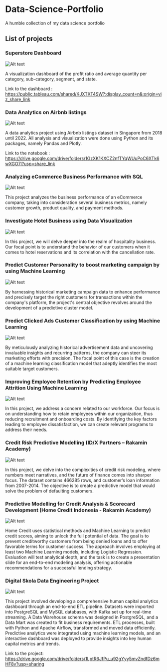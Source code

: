 # Data-Science-Portfolio
A humble collection of my data science portfolio

## List of projects

### Superstore Dashboard

![Alt text](https://img.freepik.com/free-vector/scene-beautiful-cityscape-with-hight-building-shop-street-with-park_1150-48968.jpg?w=2000)

A visualization dashboard of the profit ratio and average quantity per category, sub-category, segment, and state.

Link to the dashboard : https://public.tableau.com/shared/KJXTXT4SW?:display_count=n&:origin=viz_share_link

### Data Analytics on Airbnb listings

![Alt text](https://img.freepik.com/premium-vector/fragment-urban-landscape-with-hotel-buildings-standing-along-city-road-color-background-flat-vector-illustration_1284-75269.jpg)

A data analytics project using Airbnb listings dataset in Singapore from 2018 until 2022. All analysis and visualization were done using Python and its packages, namely Pandas and Plotly.

Link to the notebook : https://drive.google.com/drive/folders/1GzXK1KXCZ2nfTYqWUuPoC6XTk6wXGO7l?usp=share_link

### Analyzing eCommerce Business Performance with SQL

![Alt text](https://images.pond5.com/mobile-shopping-e-commerce-online-088356597_prevstill.jpeg)

This project analyzes the business performance of an eCommerce company, taking into consideration several business metrics, namely customer growth, product quality, and payment methods.

### Investigate Hotel Business using Data Visualization

![Alt text](https://img.freepik.com/free-vector/swimming-pool-hotel-resort-outdoors_33099-1697.jpg?w=996&t=st=1696552800~exp=1696553400~hmac=a46aa563c8103b4ed02f6adea6f240454d39da533d0e7bbd47fc39a6fae59c2f)

In this project, we will delve deeper into the realm of hospitality business. Our focal point is to understand the behavior of our customers when it comes to hotel reservations and its correlation with the cancellation rate.

### Predict Customer Personality to boost marketing campaign by using Machine Learning

![Alt text](https://t3.ftcdn.net/jpg/01/82/13/22/360_F_182132265_N75J5jYjRyO8Buom4qciLphblh6GKdTY.jpg)

By harnessing historical marketing campaign data to enhance performance and precisely target the right customers for transactions within the company's platform, the project's central objective revolves around the development of a predictive cluster model.

### Predict Clicked Ads Customer Classification by using Machine Learning

![Alt text](https://darvideo.tv/wp-content/uploads/2021/10/Animation-advertisements.jpg)

By meticulously analyzing historical advertisement data and uncovering invaluable insights and recurring patterns, the company can steer its marketing efforts with precision. The focal point of this case is the creation of a machine learning classification model that adeptly identifies the most suitable target customers.

### Improving Employee Retention by Predicting Employee Attrition Using Machine Learning

![Alt text](https://t4.ftcdn.net/jpg/02/63/38/55/360_F_263385574_H7SxVE8PwEY6p3Ur32MI4CsdgwXhEoaM.jpg)

In this project, we address a concern related to our workforce. Our focus is on understanding how to retain employees within our organization, thus reducing recruitment and onboarding costs. By identifying the key factors leading to employee dissatisfaction, we can create relevant programs to address their needs.

### Credit Risk Predictive Modelling (ID/X Partners – Rakamin Academy)

![Alt text](https://altcont.fibe.in/wp-content/uploads/2019/04/PERSONAL-LOANS.jpg)

In this project, we delve into the complexities of credit risk modeling, where numbers meet narratives, and the future of finance comes into sharper focus. The dataset contains 466285 rows, and customer’s loan information from 2007-2014. The objective is to create a predictive model that would solve the problem of defaulting customers.

### Predictive Modelling for Credit Analysis & Scorecard Development (Home Credit Indonesia - Rakamin Academy)

![Alt text](https://img.freepik.com/free-vector/businessman-pushing-credit-score-speedometer-from-poor-good-tiny-person-improving-personal-credit-history-with-efforts-flat-vector-illustration-business-reputation-customer-loan-concept_74855-20943.jpg)

Home Credit uses statistical methods and Machine Learning to predict credit scores, aiming to unlock the full potential of data. The goal is to prevent creditworthy customers from being denied loans and to offer favorable terms for customer success. The approach involves employing at least two Machine Learning models, including Logistic Regression. Evaluation will test analytical depth, and the task is to create a presentation slide for an end-to-end modeling analysis, offering actionable recommendations for a successful lending strategy.

### Digital Skola Data Engineering Project

![Alt text](https://img.freepik.com/free-vector/engineers-consolidating-structuring-data-center-big-data-engineering-massive-data-operation-big-data-architecture-concept_335657-1880.jpg?t=st=1722613284~exp=1722616884~hmac=7ffd451c79d97fc6ab85d9774ea1f0182819d2453e39a5fe5375434c1dae3620&w=996)

This project involved developing a comprehensive human capital analytics dashboard through an end-to-end ETL pipeline. Datasets were imported into PostgreSQL and MySQL databases, with Kafka set up for real-time streaming. A Data Warehouse schema was designed in PostgreSQL, and a Data Mart was created to fit business requirements. ETL processes, built with Python and Apache Airflow, transformed and moved data efficiently. Predictive analytics were integrated using machine learning models, and an interactive dashboard was deployed to provide insights into key human capital metrics and trends.

Link to the project: https://drive.google.com/drive/folders/1LptR6JfPu_u92gYyy5mvZndfDz6mHF8v?usp=sharing
